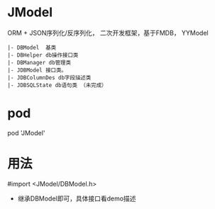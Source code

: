 # JModel
ORM + JSON序列化/反序列化， 二次开发框架，基于FMDB， YYModel

```
|- DBModel  基类
|- DBHelper db操作接口类
|- DBManager db管理类
|- JDBModel 接口类。
|- JDBColumnDes db字段描述类
|- JDBSQLState db语句类 （未完成）
```
# pod
pod 'JModel'
# 用法
#import <JModel/DBModel.h>
- 继承DBModel即可，具体接口看demo描述
